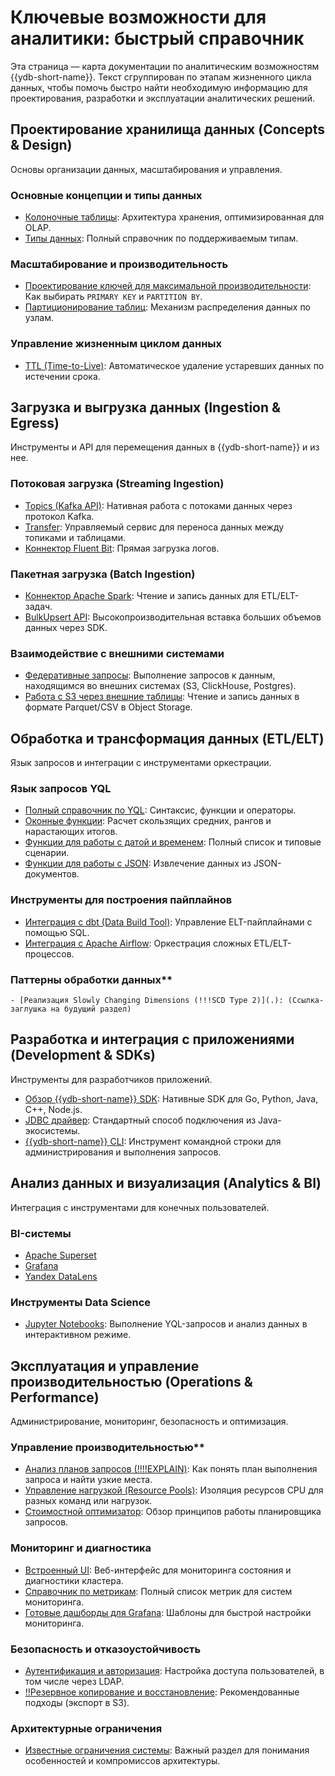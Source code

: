 # Ключевые возможности для аналитики: быстрый справочник

Эта страница — карта документации по аналитическим возможностям {{ydb-short-name}}. Текст сгруппирован по этапам жизненного цикла данных, чтобы помочь быстро найти необходимую информацию для проектирования, разработки и эксплуатации аналитических решений.


## Проектирование хранилища данных (Concepts & Design)

Основы организации данных, масштабирования и управления.

### Основные концепции и типы данных

- [Колоночные таблицы](../../../concepts/datamodel/table.md#column-oriented-tables): Архитектура хранения, оптимизированная для OLAP.
- [Типы данных](../../../yql/reference/types/index.md): Полный справочник по поддерживаемым типам.

### Масштабирование и производительность

- [Проектирование ключей для максимальной производительности](../../../dev/primary-key/column-oriented.md): Как выбирать `PRIMARY KEY` и `PARTITION BY`.
- [Партиционирование таблиц](../../../concepts/datamodel/table.md#olap-tables-partitioning): Механизм распределения данных по узлам.

### Управление жизненным циклом данных

  - [TTL (Time-to-Live)](../../../concepts/ttl.md): Автоматическое удаление устаревших данных по истечении срока.

## Загрузка и выгрузка данных (Ingestion & Egress)

Инструменты и API для перемещения данных в {{ydb-short-name}} и из нее.

### Потоковая загрузка (Streaming Ingestion)

- [Topics (Kafka API)](../../../concepts/datamodel/topic.md): Нативная работа с потоками данных через протокол Kafka.
- [Transfer](../../../concepts/transfer.md): Управляемый сервис для переноса данных между топиками и таблицами.
- [Коннектор Fluent Bit](../../../integrations/ingestion/fluent-bit.md): Прямая загрузка логов.

### Пакетная загрузка (Batch Ingestion)

- [Коннектор Apache Spark](../../../integrations/ingestion/spark.md): Чтение и запись данных для ETL/ELT-задач.
- [BulkUpsert API](../../../recipes/ydb-sdk/bulk-upsert.md): Высокопроизводительная вставка больших объемов данных через SDK.

### Взаимодействие с внешними системами

  - [Федеративные запросы](../../../concepts/federated_query/index.md): Выполнение запросов к данным, находящимся во внешних системах (S3, ClickHouse, Postgres).
  - [Работа с S3 через внешние таблицы](../../../concepts/federated_query/s3/external_table.md): Чтение и запись данных в формате Parquet/CSV в Object Storage.

## Обработка и трансформация данных (ETL/ELT)

Язык запросов и интеграции с инструментами оркестрации.

### Язык запросов YQL

- [Полный справочник по YQL](../../../yql/reference/index.md): Синтаксис, функции и операторы.
- [Оконные функции](../../../yql/reference/builtins/window.md): Расчет скользящих средних, рангов и нарастающих итогов.
- [Функции для работы с датой и временем](../../../yql/reference/udf/list/datetime.md): Полный список и типовые сценарии.
- [Функции для работы с JSON](../../../yql/reference/builtins/json.md): Извлечение данных из JSON-документов.

### Инструменты для построения пайплайнов

  - [Интеграция с dbt (Data Build Tool)](../../../integrations/migration/dbt.md): Управление ELT-пайплайнами с помощью SQL.
  - [Интеграция с Apache Airflow](../../../integrations/orchestration/airflow.md): Оркестрация сложных ETL/ELT-процессов.

### Паттерны обработки данных**

    - [Реализация Slowly Changing Dimensions (!!!SCD Type 2)](.): (Ссылка-заглушка на будущий раздел)

## Разработка и интеграция с приложениями (Development & SDKs)

Инструменты для разработчиков приложений.

- [Обзор {{ydb-short-name}} SDK](../../../reference/ydb-sdk/index.md): Нативные SDK для Go, Python, Java, C++, Node.js.
- [JDBC драйвер](../../../reference/languages-and-apis/jdbc-driver/index.md): Стандартный способ подключения из Java-экосистемы.
- [{{ydb-short-name}} CLI](../../../reference/ydb-cli/index.md): Инструмент командной строки для администрирования и выполнения запросов.

## Анализ данных и визуализация (Analytics & BI)

Интеграция с инструментами для конечных пользователей.

### BI-системы

  - [Apache Superset](../../../integrations/visualization/superset.md)
  - [Grafana](../../../integrations/visualization/grafana.md)
  - [Yandex DataLens](../../../integrations/visualization/datalens.md)

### Инструменты Data Science

  - [Jupyter Notebooks](../../../integrations/gui/jupyter.md): Выполнение YQL-запросов и анализ данных в интерактивном режиме.

## Эксплуатация и управление производительностью (Operations & Performance)

Администрирование, мониторинг, безопасность и оптимизация.

### Управление производительностью**

- [Анализ планов запросов (!!!!EXPLAIN)](.): Как понять план выполнения запроса и найти узкие места.
- [Управление нагрузкой (Resource Pools)](../../../dev/resource-consumption-management.md): Изоляция ресурсов CPU для разных команд или нагрузок.
- [Стоимостной оптимизатор](../../../concepts/optimizer.md): Обзор принципов работы планировщика запросов.

### Мониторинг и диагностика

  - [Встроенный UI](../../../reference/embedded-ui/index.md): Веб-интерфейс для мониторинга состояния и диагностики кластера.
  - [Справочник по метрикам](../../../reference/observability/metrics/index.md): Полный список метрик для систем мониторинга.
  - [Готовые дашборды для Grafana](../../../reference/observability/metrics/grafana-dashboards.md): Шаблоны для быстрой настройки мониторинга.

### Безопасность и отказоустойчивость

- [Аутентификация и авторизация](../../../security/authentication.md): Настройка доступа пользователей, в том числе через LDAP.
- [!!Резервное копирование и восстановление](.): Рекомендованные подходы (экспорт в S3).

### Архитектурные ограничения

  - [Известные ограничения системы](limitations.md): Важный раздел для понимания особенностей и компромиссов архитектуры.
